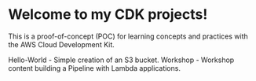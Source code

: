 # Welcome to my CDK projects!

This is a proof-of-concept (POC) for learning concepts and practices with the AWS Cloud Development Kit.

Hello-World - Simple creation of an S3 bucket.
Workshop - Workshop content building a Pipeline with Lambda applications.
